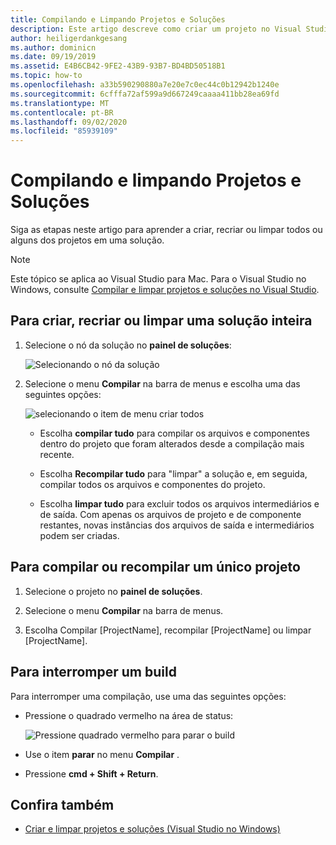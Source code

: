 ```yaml
---
title: Compilando e Limpando Projetos e Soluções
description: Este artigo descreve como criar um projeto no Visual Studio para Mac
author: heiligerdankgesang
ms.author: dominicn
ms.date: 09/19/2019
ms.assetid: E4B6CB42-9FE2-43B9-93B7-BD4BD50518B1
ms.topic: how-to
ms.openlocfilehash: a33b590290880a7e20e7c0ec44c0b12942b1240e
ms.sourcegitcommit: 6cfffa72af599a9d667249caaaa411bb28ea69fd
ms.translationtype: MT
ms.contentlocale: pt-BR
ms.lasthandoff: 09/02/2020
ms.locfileid: "85939109"
---
```

# <a name="building-and-cleaning-projects-and-solutions"></a>Compilando e limpando Projetos e Soluções

Siga as etapas neste artigo para aprender a criar, recriar ou limpar todos ou alguns dos projetos em uma solução.

> [!NOTE]
> Este tópico se aplica ao Visual Studio para Mac. Para o Visual Studio no Windows, consulte [Compilar e limpar projetos e soluções no Visual Studio](/visualstudio/ide/building-and-cleaning-projects-and-solutions-in-visual-studio).

## <a name="to-build-rebuild-or-clean-an-entire-solution"></a>Para criar, recriar ou limpar uma solução inteira

1. Selecione o nó da solução no **painel de soluções**:

    ![Selecionando o nó da solução](media/compiling-and-building-image1.png)

2. Selecione o menu **Compilar** na barra de menus e escolha uma das seguintes opções:

    ![selecionando o item de menu criar todos](media/compiling-and-building-image2.png)

    * Escolha **compilar tudo** para compilar os arquivos e componentes dentro do projeto que foram alterados desde a compilação mais recente.

    * Escolha **Recompilar tudo** para "limpar" a solução e, em seguida, compilar todos os arquivos e componentes do projeto.

    * Escolha **limpar tudo** para excluir todos os arquivos intermediários e de saída. Com apenas os arquivos de projeto e de componente restantes, novas instâncias dos arquivos de saída e intermediários podem ser criadas.

## <a name="to-build-or-rebuild-a-single-project"></a>Para compilar ou recompilar um único projeto

1. Selecione o projeto no **painel de soluções**.

2. Selecione o menu **Compilar** na barra de menus.

3. Escolha Compilar [ProjectName], recompilar [ProjectName] ou limpar [ProjectName].

## <a name="to-stop-a-build"></a>Para interromper um build

Para interromper uma compilação, use uma das seguintes opções:

* Pressione o quadrado vermelho na área de status:

    ![Pressione quadrado vermelho para parar o build](media/compiling-and-building-image3.png)

* Use o item **parar** no menu **Compilar** .

* Pressione **cmd + Shift + Return**.

## <a name="see-also"></a>Confira também

- [Criar e limpar projetos e soluções (Visual Studio no Windows)](/visualstudio/ide/building-and-cleaning-projects-and-solutions-in-visual-studio)